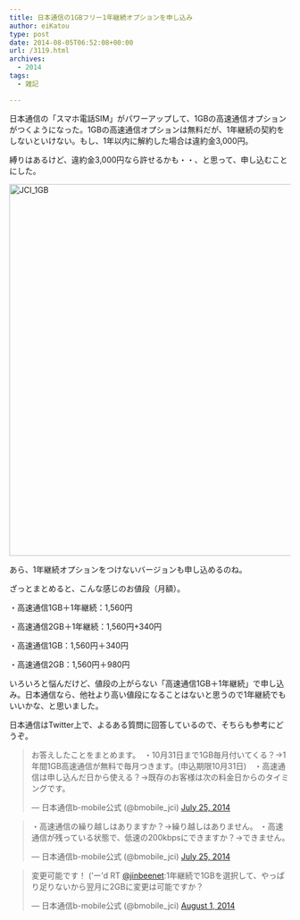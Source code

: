 ```yaml
---
title: 日本通信の1GBフリー1年継続オプションを申し込み
author: eiKatou
type: post
date: 2014-08-05T06:52:08+00:00
url: /3119.html
archives:
  - 2014
tags:
  - 雑記

---
```

日本通信の「スマホ電話SIM」がパワーアップして、1GBの高速通信オプションがつくようになった。1GBの高速通信オプションは無料だが、1年継続の契約をしないといけない。もし、1年以内に解約した場合は違約金3,000円。

縛りはあるけど、違約金3,000円なら許せるかも・・、と思って、申し込むことにした。

[<img src="/blog/uploads/2014/08/140805-0001.jpg" alt="JCI_1GB" width="892" height="666" class="alignnone size-full wp-image-3120" srcset="/blog/uploads/2014/08/140805-0001.jpg 892w, /blog/uploads/2014/08/140805-0001-300x223.jpg 300w" sizes="(max-width: 892px) 100vw, 892px" />][1]

あら、1年継続オプションをつけないバージョンも申し込めるのね。

ざっとまとめると、こんな感じのお値段（月額）。
  
・高速通信1GB＋1年継続：1,560円
  
・高速通信2GB＋1年継続：1,560円+340円
  
・高速通信1GB：1,560円＋340円
  
・高速通信2GB：1,560円＋980円

いろいろと悩んだけど、値段の上がらない「高速通信1GB＋1年継続」で申し込み。日本通信なら、他社より高い値段になることはないと思うので1年継続でもいいかな、と思いました。 

日本通信はTwitter上で、よるある質問に回答しているので、そちらも参考にどうぞ。

<blockquote class="twitter-tweet" width="550">
  <p>
    お答えしたことをまとめます。　・10月31日まで1GB毎月付いてくる？→1年間1GB高速通信が無料で毎月つきます。(申込期限10月31日)　・高速通信は申し込んだ日から使える？→既存のお客様は次の料金日からのタイミングです。　
  </p>
  
  <p>
    &mdash; 日本通信b-mobile公式 (@bmobile_jci) <a href="https://twitter.com/bmobile_jci/statuses/492552831451140096">July 25, 2014</a>
  </p>
</blockquote>



<blockquote class="twitter-tweet" width="550">
  <p>
    ・高速通信の繰り越しはありますか？→繰り越しはありません。&#10;・高速通信が残っている状態で、低速の200kbpsにできますか？→できません。
  </p>
  
  <p>
    &mdash; 日本通信b-mobile公式 (@bmobile_jci) <a href="https://twitter.com/bmobile_jci/statuses/492553127950684161">July 25, 2014</a>
  </p>
</blockquote>



<blockquote class="twitter-tweet" width="550">
  <p>
    変更可能です！ (’ー’d RT <a href="https://twitter.com/jinbeenet">@jinbeenet</a>:1年継続で1GBを選択して、やっぱり足りないから翌月に2GBに変更は可能ですか？
  </p>
  
  <p>
    &mdash; 日本通信b-mobile公式 (@bmobile_jci) <a href="https://twitter.com/bmobile_jci/statuses/495000973333364739">August 1, 2014</a>
  </p>
</blockquote>

 [1]: /blog/uploads/2014/08/140805-0001.jpg
